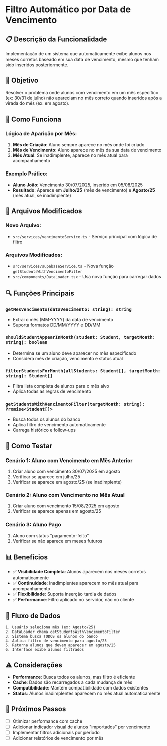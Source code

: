 # Filtro Automático por Data de Vencimento

## 📋 **Descrição da Funcionalidade**

Implementação de um sistema que automaticamente exibe alunos nos meses corretos baseado em sua data de vencimento, mesmo que tenham sido inseridos posteriormente.

## 🎯 **Objetivo**

Resolver o problema onde alunos com vencimento em um mês específico (ex: 30/31 de julho) não apareciam no mês correto quando inseridos após a virada do mês (ex: em agosto).

## 🔧 **Como Funciona**

### **Lógica de Aparição por Mês:**

1. **Mês de Criação**: Aluno sempre aparece no mês onde foi criado
2. **Mês de Vencimento**: Aluno aparece no mês da sua data de vencimento
3. **Mês Atual**: Se inadimplente, aparece no mês atual para acompanhamento

### **Exemplo Prático:**

- **Aluno João**: Vencimento 30/07/2025, inserido em 05/08/2025
- **Resultado**: Aparece em **Julho/25** (mês de vencimento) e **Agosto/25** (mês atual, se inadimplente)

## 📁 **Arquivos Modificados**

### **Novo Arquivo:**
- `src/services/vencimentoService.ts` - Serviço principal com lógica de filtro

### **Arquivos Modificados:**
- `src/services/supabaseService.ts` - Nova função `getStudentsWithVencimentoFilter`
- `src/components/DataLoader.tsx` - Usa nova função para carregar dados

## 🔍 **Funções Principais**

### **`getMesVencimento(dataVencimento: string): string`**
- Extrai o mês (MM-YYYY) da data de vencimento
- Suporta formatos DD/MM/YYYY e DD/MM

### **`shouldStudentAppearInMonth(student: Student, targetMonth: string): boolean`**
- Determina se um aluno deve aparecer no mês especificado
- Considera mês de criação, vencimento e status atual

### **`filterStudentsForMonth(allStudents: Student[], targetMonth: string): Student[]`**
- Filtra lista completa de alunos para o mês alvo
- Aplica todas as regras de vencimento

### **`getStudentsWithVencimentoFilter(targetMonth: string): Promise<Student[]>`**
- Busca todos os alunos do banco
- Aplica filtro de vencimento automaticamente
- Carrega histórico e follow-ups

## 🧪 **Como Testar**

### **Cenário 1: Aluno com Vencimento em Mês Anterior**
1. Criar aluno com vencimento 30/07/2025 em agosto
2. Verificar se aparece em julho/25
3. Verificar se aparece em agosto/25 (se inadimplente)

### **Cenário 2: Aluno com Vencimento no Mês Atual**
1. Criar aluno com vencimento 15/08/2025 em agosto
2. Verificar se aparece apenas em agosto/25

### **Cenário 3: Aluno Pago**
1. Aluno com status "pagamento-feito"
2. Verificar se não aparece em meses futuros

## 📊 **Benefícios**

- ✅ **Visibilidade Completa**: Alunos aparecem nos meses corretos automaticamente
- ✅ **Continuidade**: Inadimplentes aparecem no mês atual para acompanhamento
- ✅ **Flexibilidade**: Suporta inserção tardia de dados
- ✅ **Performance**: Filtro aplicado no servidor, não no cliente

## 🔄 **Fluxo de Dados**

```
1. Usuário seleciona mês (ex: Agosto/25)
2. DataLoader chama getStudentsWithVencimentoFilter
3. Sistema busca TODOS os alunos do banco
4. Aplica filtro de vencimento para agosto/25
5. Retorna alunos que devem aparecer em agosto/25
6. Interface exibe alunos filtrados
```

## ⚠️ **Considerações**

- **Performance**: Busca todos os alunos, mas filtro é eficiente
- **Cache**: Dados são recarregados a cada mudança de mês
- **Compatibilidade**: Mantém compatibilidade com dados existentes
- **Status**: Alunos inadimplentes aparecem no mês atual automaticamente

## 🚀 **Próximos Passos**

- [ ] Otimizar performance com cache
- [ ] Adicionar indicador visual de alunos "importados" por vencimento
- [ ] Implementar filtros adicionais por período
- [ ] Adicionar relatórios de vencimento por mês 